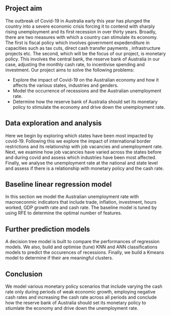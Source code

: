 ## Project aim

The outbreak of Covid-19 in Australia early this year has plunged the country into a severe economic crisis forcing it to contend with sharply rising unemployment and its first recession in over thirty years. Broadly, there are two measures with which a country can stimulate its economy. The first is fiscal policy which involves government expedenditure in capacities such as tax cuts, direct cash transfer payments , infrastructure projects etc. The second, which will be the focus of our project, is monetary policy. This involves the central bank, the reserve bank of Australia in our case, adjusting the monthly cash rate, to incentivise spending and investment.
Our project aims to solve the following problems: 
+ Explore the impact of Covid-19 on the Australian economy and how it affects the various states, industries and genders.
+ Model the occurrence of recessions and the Australian unemployment rate.
+ Determine how the reserve bank of Australia should set its monetary policy to stimulate the economy and drive down the unemployment rate.

## Data exploration and analysis

Here we begin by exploring which states have been most impacted by covid-19. 
Following this we explore the impact of international border restrictions and its relationship with job vacancies and unemployment rate. 
Next, we examine how job vacancies have varied across the states before and during covid and assess which industries have been most affected.
Finally, we analyse the unemployment rate at the national and state level and assess if there is a relationship with monetary policy and the cash rate.

## Baseline linear regression model

In this section we model the Australian unemployment rate with macroeconmic indicators that include trade, inflation, investment, hours worked, GDP growth rate and cash rate. 
The baseline model is tuned by using RFE to determine the optimal number of features.

## Further prediction models

A decision tree model is built to compare the performances of regression models. We also, build and optimise (tune) KNN and ANN classifications models to predict the occurences of recessions. 
Finally, we build a Kmeans model to determine if their are meaningful clusters.

## Conclusion

We model various monetary policy scenarios that include varying the cash rate only during periods of weak economic growth, employing negative cash rates and increasing the cash rate across all periods
and conclude how the reserve bank of Australia should set its monetary policy to stiumlate the economy and drive down the unemployment rate.
